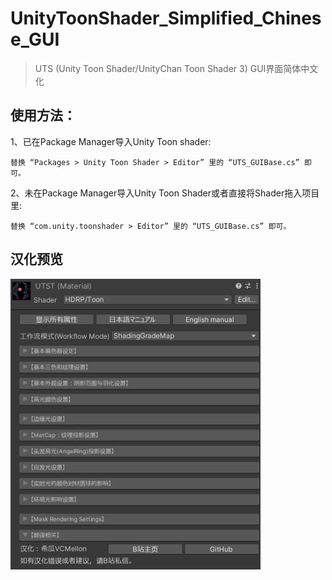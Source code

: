 # UnityToonShader_Simplified_Chinese_GUI
> UTS (Unity Toon Shader/UnityChan Toon Shader 3) GUI界面简体中文化

## 使用方法：
1、已在Package Manager导入Unity Toon shader:

    替换 “Packages > Unity Toon Shader > Editor” 里的 “UTS_GUIBase.cs” 即可。
   
2、未在Package Manager导入Unity Toon Shader或者直接将Shader拖入项目里:
   
    替换 “com.unity.toonshader > Editor” 里的 “UTS_GUIBase.cs” 即可。
    
## 汉化预览
<img width = "400" src="https://raw.githubusercontent.com/VCMellon/UnityToonShader_Simplified_Chinese_GUI/main/Img~/UTS.png?raw=true">
